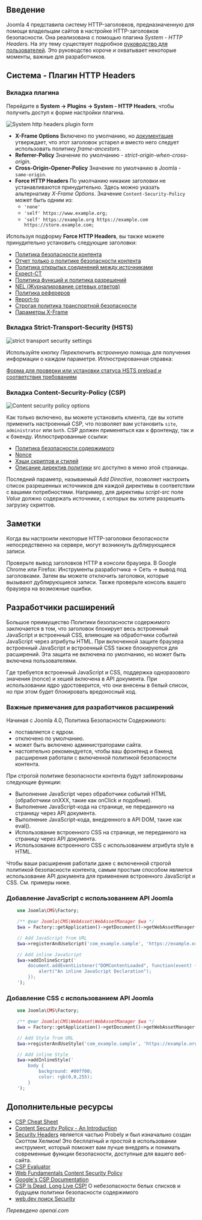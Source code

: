 <!-- Filename: J4.x:Http_Header_Management / Display title: Заголовки HTTP -->

## Введение

Joomla 4 представила систему HTTP-заголовков, предназначенную для помощи владельцам сайтов в настройке HTTP-заголовков безопасности. Она реализована с помощью плагина *System - HTTP Headers*. На эту тему существует подробное [руководство для пользователей](jdocmanual?article=user/security/http-headers). Это руководство короче и охватывает некоторые моменты, важные для разработчиков.

## Система - Плагин HTTP Headers

### Вкладка плагина

Перейдите в **System → Plugins → System - HTTP Headers**, чтобы получить доступ к форме настройки плагина.

![System http headers plugin form](../../../en/images/security/security-http-headers-plugin.png)

- **X-Frame Options** Включено по умолчанию, но [документация](https://developer.mozilla.org/en-US/docs/Web/HTTP/Headers/X-Frame-Options) утверждает, что этот заголовок устарел и вместо него следует использовать политику *frame-ancestors*.
- **Referrer-Policy** Значение по умолчанию - *strict-origin-when-cross-origin*.
- **Cross-Origin-Opener-Policy** Значение по умолчанию в Joomla - `same-origin`.
- **Force HTTP Headers** По умолчанию никакие заголовки не устанавливаются принудительно. Здесь можно указать альтернативу *X-Frame Options*. Значение `Content-Security-Policy` может быть одним из:
    - `'none'`
    - `'self' https://www.example.org;`
    - `'self' https://example.org https://example.com https://store.example.com;`

Используя подформу **Force HTTP Headers**, вы также можете принудительно установить следующие заголовки:

- [Политика безопасности контента](https://scotthelme.co.uk/content-security-policy-an-introduction/)
- [Отчет только о политике безопасности контента](https://scotthelme.co.uk/content-security-policy-an-introduction/#testingapolicy)
- [Политика открытых соединений между источниками](https://developer.mozilla.org/en-US/docs/Web/HTTP/Headers/Cross-Origin-Opener-Policy)
- [Expect-CT](https://scotthelme.co.uk/a-new-security-header-expect-ct/)
- [Политика функций и политика разрешений](https://scotthelme.co.uk/a-new-security-header-feature-policy/)
- [NEL (Журналирование сетевых ответов)](https://developer.mozilla.org/en-US/docs/Web/HTTP/Headers/NEL)
- [Политика рефереров](https://scotthelme.co.uk/a-new-security-header-referrer-policy/)
- [Report-to](https://developer.mozilla.org/en-US/docs/Web/HTTP/Headers/Content-Security-Policy/report-to)
- [Строгая политика транспортной безопасности](https://scotthelme.co.uk/hsts-the-missing-link-in-tls/)
- [Параметры X-Frame](https://scotthelme.co.uk/hardening-your-http-response-headers/#x-frame-options)

### Вкладка Strict-Transport-Security (HSTS)

![strict transport security settings](../../../en/images/security/security-http-headers-hsts.png)

Используйте кнопку *Переключить встроенную помощь* для получения информации о каждом параметре. Иллюстрированная справка:

[Форма для проверки или установки статуса HSTS preload и соответствия требованиям](https://hstspreload.org/)

### Вкладка Content-Security-Policy (CSP)

![Content security policy options](../../../en/images/security/security-http-headers-csp.png)

Как только включено, вы можете установить клиента, где вы хотите применить настроенный CSP, что позволяет вам установить `site`, `administrator` или `both`. CSP должен применяться как к фронтенду, так и к бэкенду. Иллюстрированные ссылки:

- [Политика безопасности содержимого](https://developer.mozilla.org/en-US/docs/Web/HTTP/CSP)
- [Nonce](https://developer.mozilla.org/en-US/docs/Web/HTML/Global_attributes/nonce)
- [Хэши скриптов и стилей](https://developer.mozilla.org/en-US/docs/Web/HTTP/Headers/Content-Security-Policy/script-src)
- [Описание директив политики](https://developer.mozilla.org/en-US/docs/Web/HTTP/Headers/Content-Security-Policy/child-src) src доступно в меню этой страницы.

Последний параметр, называемый *Add Directive*, позволяет настроить список разрешенных источников для каждой директивы в соответствии с вашими потребностями. Например, для директивы *script-src* поле *Value* должно содержать источники, с которых вы хотите разрешить загрузку скриптов.

## Заметки

Когда вы настроили некоторые HTTP-заголовки безопасности непосредственно на сервере, могут возникнуть дублирующиеся записи.

Проверьте вывод заголовков HTTP в консоли браузера. В Google Chrome или Firefox: Инструменты разработчика → Сеть → вывод под заголовками. Затем вы можете отключить заголовки, которые вызывают дублирующиеся записи. Также проверьте консоль вашего браузера на возможные ошибки.

## Разработчики расширений

Большое преимущество Политики безопасности содержимого заключается в том, что заголовок блокирует весь встроенный JavaScript и встроенный CSS, влияющие на обработчики событий JavaScript через атрибуты HTML. При включенной защите браузера встроенный JavaScript и встроенный CSS также блокируются для расширений. Эта защита не включена по умолчанию, но может быть включена пользователями.

Где требуется встроенный JavaScript и CSS, поддержка одноразового значения (nonce) и хешей включена в API документа. При использовании ядро удостоверится, что они внесены в белый список, но при этом будет блокировать вредоносный код.

### Важные примечания для разработчиков расширений

Начиная с Joomla 4.0, Политика Безопасности Содержимого:

- поставляется с ядром.
- отключено по умолчанию.
- может быть включено администраторами сайта.
- настоятельно рекомендуется, чтобы ваш фронтенд и бэкенд расширения работали с включенной политикой безопасности контента.

При строгой политике безопасности контента будут заблокированы следующие функции:

- Выполнение JavaScript через обработчики событий HTML (обработчики onXXX, такие как onClick и подобные).
- Выполнение JavaScript-кода на странице, не переданного на страницу через API документа.
- Выполнение JavaScript-кода, внедренного в API DOM, такие как eval().
- Использование встроенного CSS на странице, не переданного на страницу через API документа.
- Использование встроенного CSS с использованием атрибута style в HTML.

Чтобы ваши расширения работали даже с включенной строгой политикой безопасности контента, самым простым способом является использование API документа для применения встроенного JavaScript и CSS. См. примеры ниже.

### Добавление JavaScript с использованием API Joomla

```php
    use Joomla\CMS\Factory;

    /** @var Joomla\CMS\WebAsset\WebAssetManager $wa */
    $wa = Factory::getApplication()->getDocument()->getWebAssetManager();

    // Add JavaScript from URL
    $wa->registerAndUseScript('com_example.sample', 'https://example.org/sample.js', [], ['defer' => true]);

    // Add inline JavaScript
    $wa->addInlineScript('
        document.addEventListener("DOMContentLoaded", function(event) {
            alert("An inline JavaScript Declaration");
        });
    ');
```

### Добавление CSS с использованием API Joomla

```php
    use Joomla\CMS\Factory;

    /** @var Joomla\CMS\WebAsset\WebAssetManager $wa */
    $wa = Factory::getApplication()->getDocument()->getWebAssetManager();

    // Add Style from URL
    $wa->registerAndUseStyle('com_example.sample', 'https://example.org/sample.css');

    // Add inline Style
    $wa->addInlineStyle('
        body {
            background: #00ff00;
            color: rgb(0,0,255);
        }
    ');
```

## Дополнительные ресурсы

- [CSP Cheat Sheet](https://scotthelme.co.uk/csp-cheat-sheet/)
- [Content Security Policy - An Introduction](https://scotthelme.co.uk/content-security-policy-an-introduction/)
- [Security Headers](https://securityheaders.com/) является частью Probely и был изначально создан Скоттом Хелмом! Это бесплатный и простой в использовании инструмент, который поможет вам лучше внедрять и понимать современные функции безопасности, доступные для вашего веб-сайта.
- [CSP Evaluator](https://csp-evaluator.withgoogle.com/)
- [Web Fundamentals Content Security Policy](https://developers.google.com/web/fundamentals/security/csp)
- [Google's CSP Documentation](https://csp.withgoogle.com/docs/index.html)
- [CSP Is Dead, Long Live CSP!](https://research.google/pubs/pub45542/) О небезопасности белых списков и будущем политики безопасности содержимого
- [web.dev поиск Security](https://web.dev/s/results?q=security#gsc.tab=0&gsc.q=security&gsc.sort=)

*Переведено openai.com*

